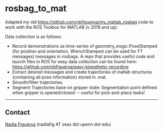 # rosbag_to_mat
Adapted my old https://github.com/nbfigueroa/my_matlab_rosbag code to work with the ROS Toolbox for MATLAB (v 2019 and up). 

Data collection is as follows:
- Record demonstrations as time-series of geometry_msgs::PoseStamped (for position and orientation, WrenchStamped can be used for FT messages) messages in rosbags. A repo that provides useful code and launch files in ROS for easy data collection can be found here: https://github.com/nbfigueroa/easy-kinesthetic-recording  
- Extract desired messages and create trajectories of matlab structures (containing all pose information) stored in .mat. 
- Smooth/filter trajectories. 
- Segment Trajectories base on gripper state: Segmentation point defined when gripper is opened/closed -- useful for pick-and-place tasks!
---

## Contact
[Nadia Figueroa](https://nbfigueroa.github.io/) (nadiafig AT seas dot upenn dot edu)


